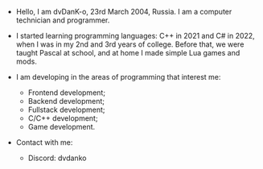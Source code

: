 - Hello, I am dvDanK-o, 23rd March 2004, Russia.
I am a computer technician and programmer.

- I started learning programming languages: C++ in 2021 and C# in 2022, when I was in my 2nd and 3rd years of college.
Before that, we were taught Pascal at school, and at home I made simple Lua games and mods.

- I am developing in the areas of programming that interest me:
  * Frontend development;
  * Backend development;
  * Fullstack development;
  * C/C++ development;
  * Game development.

- Contact with me:
  * Discord: dvdanko

<!---
dvdanko/dvdanko is a ✨ special ✨ repository because its `README.md` (this file) appears on your GitHub profile.
You can click the Preview link to take a look at your changes.
--->
